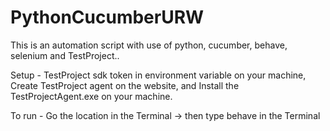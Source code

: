 # PythonCucumberURW

This is an automation script with use of python, cucumber, behave, selenium and TestProject..

Setup - TestProject sdk token in environment variable on your machine, Create TestProject agent on the website, and Install the TestProjectAgent.exe on your machine.

To run - Go the location in the Terminal -> then type behave in the Terminal

